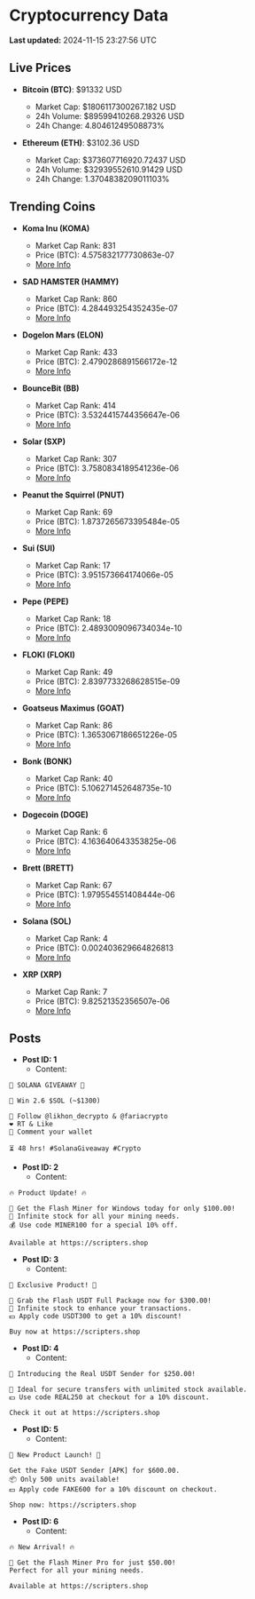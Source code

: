 # Cryptocurrency Data

**Last updated:** 2024-11-15 23:27:56 UTC

## Live Prices
- **Bitcoin (BTC)**: $91332 USD
  - Market Cap: $1806117300267.182 USD
  - 24h Volume: $89599410268.29326 USD
  - 24h Change: 4.80461249508873%

- **Ethereum (ETH)**: $3102.36 USD
  - Market Cap: $373607716920.72437 USD
  - 24h Volume: $32939552610.91429 USD
  - 24h Change: 1.3704838209011103%

## Trending Coins
- **Koma Inu (KOMA)**
  - Market Cap Rank: 831
  - Price (BTC): 4.575832177730863e-07
  - [More Info](https://www.coingecko.com/en/coins/koma-inu)

- **SAD HAMSTER (HAMMY)**
  - Market Cap Rank: 860
  - Price (BTC): 4.284493254352435e-07
  - [More Info](https://www.coingecko.com/en/coins/sad-hamster)

- **Dogelon Mars (ELON)**
  - Market Cap Rank: 433
  - Price (BTC): 2.4790286891566172e-12
  - [More Info](https://www.coingecko.com/en/coins/dogelon-mars)

- **BounceBit (BB)**
  - Market Cap Rank: 414
  - Price (BTC): 3.5324415744356647e-06
  - [More Info](https://www.coingecko.com/en/coins/bouncebit)

- **Solar (SXP)**
  - Market Cap Rank: 307
  - Price (BTC): 3.7580834189541236e-06
  - [More Info](https://www.coingecko.com/en/coins/solar-2)

- **Peanut the Squirrel (PNUT)**
  - Market Cap Rank: 69
  - Price (BTC): 1.8737265673395484e-05
  - [More Info](https://www.coingecko.com/en/coins/peanut-the-squirrel)

- **Sui (SUI)**
  - Market Cap Rank: 17
  - Price (BTC): 3.951573664174066e-05
  - [More Info](https://www.coingecko.com/en/coins/sui)

- **Pepe (PEPE)**
  - Market Cap Rank: 18
  - Price (BTC): 2.4893009096734034e-10
  - [More Info](https://www.coingecko.com/en/coins/pepe)

- **FLOKI (FLOKI)**
  - Market Cap Rank: 49
  - Price (BTC): 2.8397733268628515e-09
  - [More Info](https://www.coingecko.com/en/coins/floki)

- **Goatseus Maximus (GOAT)**
  - Market Cap Rank: 86
  - Price (BTC): 1.3653067186651226e-05
  - [More Info](https://www.coingecko.com/en/coins/goatseus-maximus)

- **Bonk (BONK)**
  - Market Cap Rank: 40
  - Price (BTC): 5.106271452648735e-10
  - [More Info](https://www.coingecko.com/en/coins/bonk)

- **Dogecoin (DOGE)**
  - Market Cap Rank: 6
  - Price (BTC): 4.163640643353825e-06
  - [More Info](https://www.coingecko.com/en/coins/dogecoin)

- **Brett (BRETT)**
  - Market Cap Rank: 67
  - Price (BTC): 1.979554551408444e-06
  - [More Info](https://www.coingecko.com/en/coins/brett-2)

- **Solana (SOL)**
  - Market Cap Rank: 4
  - Price (BTC): 0.002403629664826813
  - [More Info](https://www.coingecko.com/en/coins/solana)

- **XRP (XRP)**
  - Market Cap Rank: 7
  - Price (BTC): 9.82521352356507e-06
  - [More Info](https://www.coingecko.com/en/coins/xrp)

## Posts
- **Post ID: 1**
  - Content:
```
🚀 SOLANA GIVEAWAY 🚀

🎁 Win 2.6 $SOL (~$1300)

🤝 Follow @likhon_decrypto & @fariacrypto
❤️ RT & Like
💬 Comment your wallet

⏳ 48 hrs! #SolanaGiveaway #Crypto
```

- **Post ID: 2**
  - Content:
```
🔥 Product Update! 🔥

🚀 Get the Flash Miner for Windows today for only $100.00!
🔋 Infinite stock for all your mining needs.
💰 Use code MINER100 for a special 10% off.

Available at https://scripters.shop
```

- **Post ID: 3**
  - Content:
```
🎁 Exclusive Product! 🎁

💸 Grab the Flash USDT Full Package now for $300.00!
🎉 Infinite stock to enhance your transactions.
💵 Apply code USDT300 to get a 10% discount!

Buy now at https://scripters.shop
```

- **Post ID: 4**
  - Content:
```
💎 Introducing the Real USDT Sender for $250.00!

💼 Ideal for secure transfers with unlimited stock available.
💵 Use code REAL250 at checkout for a 10% discount.

Check it out at https://scripters.shop
```

- **Post ID: 5**
  - Content:
```
🚀 New Product Launch! 🚀

Get the Fake USDT Sender [APK] for $600.00.
📦 Only 500 units available!
💵 Apply code FAKE600 for a 10% discount on checkout.

Shop now: https://scripters.shop
```

- **Post ID: 6**
  - Content:
```
🔥 New Arrival! 🔥

💸 Get the Flash Miner Pro for just $50.00!
Perfect for all your mining needs.

Available at https://scripters.shop
```

